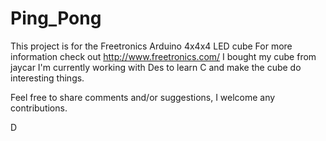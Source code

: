 Ping_Pong
=========
This project is for the Freetronics Arduino 4x4x4 LED cube 
For more information check out http://www.freetronics.com/
I bought my cube from jaycar
I'm currently working with Des to learn C and make the cube do interesting things. 

Feel free to share comments and/or suggestions, I welcome any contributions. 

D
